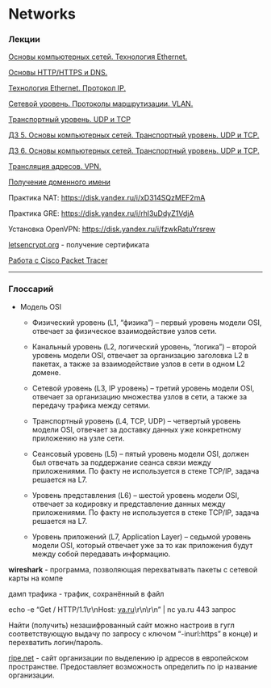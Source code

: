 # Networks

### Лекции

[Основы компьютерных сетей. Технология Ethernet.](network1.md) 

[Основы HTTP/HTTPS и DNS.](network2.md) 

[Технология Ethernet. Протокол IP.](network3.md) 

[Сетевой уровень. Протоколы маршрутизации. VLAN.](network4.md) 

[Транспортный уровень. UDP и TCP](network5.md) 

[ДЗ 5. Основы компьютерных сетей. Транспортный уровень. UDP и TCP.](https://github.com/AndrewNizovkin/HomeWorks/tree/main/networks_5)

[ДЗ 6. Основы компьютерных сетей. Транспортный уровень. UDP и TCP.](https://github.com/AndrewNizovkin/HomeWorks/tree/main/networks_6)

[Трансляция адресов. VPN.](network6.md) 

[Получение доменного имени](network7.md)


Практика NAT: https://disk.yandex.ru/i/xD314SQzMEF2mA

Практика GRE: https://disk.yandex.ru/i/rhl3uDdyZ1VdjA

Установка OpenVPN: https://disk.yandex.ru/i/fzwkRatuYrsrew

[letsencrypt.org](http://letsencrypt.org) - получение сертификата

[Работа с Cisco Packet Tracer](network8.md)

---

### Глоссарий

- Модель OSI
    - Физический уровень (L1, “физика”) – первый уровень модели OSI, отвечает за физическое взаимодействие узлов сети.
    
    - Канальный уровень (L2, логический уровень, “логика”) – второй уровень модели OSI, отвечает за организацию заголовка L2 в пакетах, а также за взаимодействие узлов в сети в одном L2 домене.
    
    - Сетевой уровень (L3, IP уровень) – третий уровень модели OSI,
    отвечает за организацию множества узлов в сети, а также за
    передачу трафика между сетями.
    
    - Транспортный уровень (L4, TCP, UDP) – четвертый уровень модели
    OSI, отвечает за доставку данных уже конкретному приложению на узле сети.
    
    - Сеансовый уровень (L5) – пятый уровень модели OSI, должен был
    отвечать за поддержание сеанса связи между приложениями. По
    факту не используется в стеке TCP/IP, задача решается на L7.
    
    - Уровень представления (L6) – шестой уровень модели OSI, отвечает за кодировку и представление данных между приложениями. По факту не используется в стеке TCP/IP, задача решается на L7.
    
    - Уровень приложений (L7, Application Layer) – седьмой уровень
    модели OSI, который отвечает уже за то как приложения будут между собой передавать информацию.

**wireshark** - программа, позволяющая перехватывать пакеты с сетевой карты на компе

дамп трафика - трафик, сохранённый в файл


echo -e “Get  / HTTP/1.1\r\nHost: [ya.ru](http://ya.ru)\r\n\r\n” | nc ya.ru 443 запрос

Найти (получить) незашифрованный сайт можно настроив в гугл  соответствующую выдачу по запросу с ключом “-inurl:https” в конце) и перехватить логин/пароль.

[ripe.net](http://ripe.net) - сайт организации по выделению ip адресов в европейском пространстве. Предоставляет возможность определить по ip название организации.